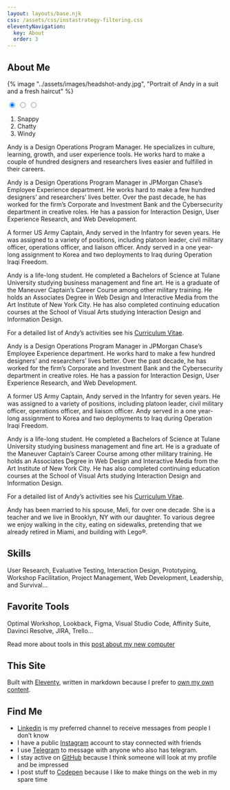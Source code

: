```yaml
---
layout: layouts/base.njk
css: /assets/css/instastrategy-filtering.css
eleventyNavigation:
  key: About
  order: 3
---
```


<div class="about-page">
<section class="bio">

# About Me

<div class="container-center">

{% image "../assets/images/headshot-andy.jpg", "Portrait of Andy in a suit and a fresh haircut" %}

</div>

<input type="radio" id="snappy" name="categories" value="one" checked>
<input type="radio" id="chatty" name="categories" value="two">
<input type="radio" id="windy" name="categories" value="three">

<ol class="filters">
  <li><label for="snappy">Snappy</label></li>
  <li><label for="chatty">Chatty</label></li>
  <li><label for="windy">Windy</label></li>
</ol>

<div class="filter-grid">

<section class="filter-grid-item" data-category="one">

Andy is a Design Operations Program Manager. He specializes in culture, learning, growth, and user experience tools. He works hard to make a couple of hundred designers and researchers lives easier and fulfilled in their careers.

</section>
<section class="filter-grid-item" data-category="two">

Andy is a Design Operations Program Manager in JPMorgan Chase’s Employee Experience department. He works hard to make a few hundred designers’ and researchers’ lives better. Over the past decade, he has worked for the firm’s Corporate and Investment Bank and the Cybersecurity department in creative roles. He has a passion for Interaction Design, User Experience Research, and Web Development.

A former US Army Captain, Andy served in the Infantry for seven years. He was assigned to a variety of positions, including platoon leader, civil military officer, operations officer, and liaison officer. Andy served in a one year-long assignment to Korea and two deployments to Iraq during Operation Iraqi Freedom.

Andy is a life-long student. He completed a Bachelors of Science at Tulane University studying business management and fine art. He is a graduate of the Maneuver Captain’s Career Course among other military training. He holds an Associates Degree in Web Design and Interactive Media from the Art Institute of New York City. He has also completed continuing education courses at the School of Visual Arts studying Interaction Design and Information Design.

For a detailed list of Andy’s activities see his <a href="/cv/">Curriculum Vitae</a>.

</section>
<section class="filter-grid-item" data-category="three">

Andy is a Design Operations Program Manager in JPMorgan Chase’s Employee Experience department. He works hard to make a few hundred designers’ and researchers’ lives better. Over the past decade, he has worked for the firm’s Corporate and Investment Bank and the Cybersecurity department in creative roles. He has a passion for Interaction Design, User Experience Research, and Web Development.

A former US Army Captain, Andy served in the Infantry for seven years. He was assigned to a variety of positions, including platoon leader, civil military officer, operations officer, and liaison officer. Andy served in a one year-long assignment to Korea and two deployments to Iraq during Operation Iraqi Freedom.

Andy is a life-long student. He completed a Bachelors of Science at Tulane University studying business management and fine art. He is a graduate of the Maneuver Captain’s Career Course among other military training. He holds an Associates Degree in Web Design and Interactive Media from the Art Institute of New York City. He has also completed continuing education courses at the School of Visual Arts studying Interaction Design and Information Design.

For a detailed list of Andy’s activities see his <a href="/cv/">Curriculum Vitae</a>.

Andy has been married to his spouse, Meli, for over one decade. She is a teacher and we live in Brooklyn, NY with our daughter. To various degree we enjoy walking in the city, eating on sidewalks, pretending that we already retired in Miami, and building with Lego®.

</section>

</div>

</section>
<section class="bio-details">

<div>

## Skills

User Research, Evaluative Testing, Interaction Design, Prototyping, Workshop Facilitation, Project Management, Web Development, Leadership, and Survival…

## Favorite Tools

Optimal Workshop, Lookback, Figma, Visual Studio Code, Affinity Suite, Davinci Resolve, JIRA, Trello…

Read more about tools in this [post about my new computer](../blog/new-computer/)

## This Site

Built with [Eleventy](https://www.11ty.dev/), written in markdown because I prefer to [own my own content](https://ownyourcontent.wordpress.com/).

</div>
<div>

## Find Me
- [Linkedin](https://www.linkedin.com/in/andypbrowne) is my preferred channel to receive messages from people I don’t know
- I have a public [Instagram](https://www.instagram.com/andypbrowne/) account to stay connected with friends
- I use [Telegram](https://telegram.org/) to message with anyone who also has telegram.
- I stay active on [GitHub](https://github.com/andypbrowne) because I think someone will look at my profile and be impressed
- I post stuff to [Codepen](https://codepen.io/andypbrowne) because I like to make things on the web in my spare time

</div>
</section>
</div>

